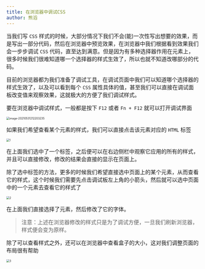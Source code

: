 ```yaml
---
title: 在浏览器中调试CSS
author: 熊滔
---
```


当我们写 `CSS` 样式的时候，大部分情况下我们不会(能)一次性写出想要的效果，而是写出一部分代码，然后在浏览器中预览效果，在浏览器中我们根据看到效果我们会一步步调试 `CSS` 代码，直至达到满意。但是因为有多种选择器作用在元素上，很多时候我们很难知道哪一个选择器的样式生效了，所以也就不知道改哪部分的代码。

目前的浏览器都为我们准备了调试工具，在调试页面中我们可以知道哪个选择器的样式生效了，以及可以看到每个 `CSS` 属性具体的值，甚至我们可以直接在调试面板改变值来观察效果，这就极大的方便了我们调试样式。

要在浏览器中调试样式，一般都是按下 `F12` 或者 `Fn + F12` 就可以打开调试界面

<img src="https://cdn.jsdelivr.net/gh/LastKnightCoder/ImgHosting2/20210531212203.png" alt="image-20210531212203235" style="zoom:50%;" />

如果我们希望查看某个元素的样式，我们可以直接点击该元素对应的 `HTML` 标签

<img src="https://cdn.jsdelivr.net/gh/LastKnightCoder/ImgHosting2/20210531212728.gif" alt="1" style="zoom:50%;" />

在上面我们选中了一个标签，之后便可以在右边侧栏中观察它应用的所有的样式，并且可以直接修改，修改的结果会直接的显示在页面上。

除了选中标签的方法，更多的时候我们希望直接选中页面上的某个元素，从而查看它的样式，这个时候我们需要先点击调试板左上角的小箭头，然后就可以选中页面中的一个元素去查看它的样式了

<img src="https://cdn.jsdelivr.net/gh/LastKnightCoder/ImgHosting2/20210531213612.gif" alt="2" style="zoom:50%;" />

在上面我们直接选择了元素，然后修改了它的字体。

> 注意：上述在浏览器修改的样式只是为了调试方便，一旦我们刷新浏览器，样式便会变为原样。

除了可以查看样式之外，还可以在浏览器中查看盒子的大小，这对我们调整页面的布局很有帮助

<img src="https://cdn.jsdelivr.net/gh/LastKnightCoder/ImgHosting2/20210531215204.gif" alt="3" style="zoom:50%;" />

<Disqus />